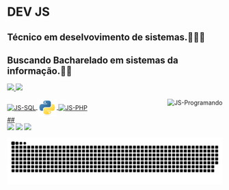  # DEV JS
 
 ## Técnico em deselvovimento de sistemas.👨🏻‍💻
 ## Buscando Bacharelado em sistemas da informação.🤵🏻
<div>
  <a href="https://github.com/DEVJS2005">
  <img height="180em" src="https://github-readme-stats.vercel.app/api?username=DEVJS2005&show_icons=true&theme=buefy&include_all_commits=true&count_private=true"/>
  <img height="180em" src="https://github-readme-stats.vercel.app/api/top-langs/?username=DEVJS2005&layout=compact&langs_count=7&theme=buefy"/>
</div>
  <div style="display: inline_block"><br>
  <img align="center" alt="JS-SQL" height="50" width="50" src="https://cdn.jsdelivr.net/gh/devicons/devicon/icons/mysql/mysql-original-wordmark.svg">
  <img align="center" alt="JS-Python" height="40" width="45" src="https://raw.githubusercontent.com/devicons/devicon/master/icons/python/python-original.svg">
    <img align="center" alt="JS-PHP" height="40" width="45" src="https://cdn.jsdelivr.net/gh/devicons/devicon/icons/php/php-original.svg">
  <img align="right" alt="JS-Programando" src="https://media.giphy.com/media/26tn33aiTi1jkl6H6/giphy.gif">
</div>
  ##
<div> 
  <a href="https://www.instagram.com/jsbatis/?hl=pt-br" target="_blank"><img src="https://img.shields.io/badge/-Instagram-%23E4405F?style=for-the-badge&logo=instagram&logoColor=white" target="_blank"></a>
  <a href = "jvl14533@outlook.com"><img src="https://img.shields.io/badge/-Gmail-%23333?style=for-the-badge&logo=gmail&logoColor=white" target="_blank"></a>
  <a href="https://www.linkedin.com/in/joão-victor-903445209/" target="_blank"><img src="https://img.shields.io/badge/-LinkedIn-%230077B5?style=for-the-badge&logo=linkedin&logoColor=white" target="_blank"></a> 
 
  ![Snake animation](https://github.com/DEVJS2005/DEVJS2005/blob/output/github-contribution-grid-snake.svg)
 
</div>

